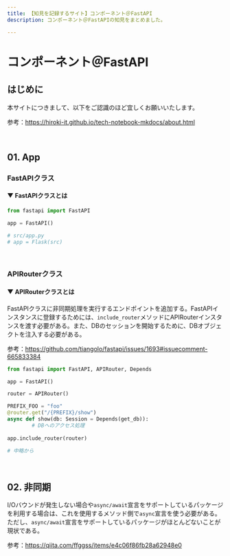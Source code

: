 ```yaml
---
title: 【知見を記録するサイト】コンポーネント＠FastAPI
description: コンポーネント＠FastAPIの知見をまとめました。

---
```


# コンポーネント＠FastAPI

## はじめに

本サイトにつきまして、以下をご認識のほど宜しくお願いいたします。

参考：https://hiroki-it.github.io/tech-notebook-mkdocs/about.html

<br>

## 01. App

### FastAPIクラス

#### ▼ FastAPIクラスとは

```python
from fastapi import FastAPI

app = FastAPI()

# src/app.py 
# app = Flask(src)
```

<br>

### APIRouterクラス

#### ▼ APIRouterクラスとは

FastAPIクラスに非同期処理を実行するエンドポイントを追加する。FastAPIインスタンスに登録するためには、```include_router```メソッドにAPIRouterインスタンスを渡す必要がある。また、DBのセッションを開始するために、DBオブジェクトを注入する必要がある。

参考：https://github.com/tiangolo/fastapi/issues/1693#issuecomment-665833384

```python
from fastapi import FastAPI, APIRouter, Depends

app = FastAPI()

router = APIRouter()

PREFIX_FOO = "foo"
@router.get("/{PREFIX}/show")
async def show(db: Session = Depends(get_db)):
        # DBへのアクセス処理
     
app.include_router(router)

# 中略から 
```

<br>

## 02. 非同期

I/Oバウンドが発生しない場合や```async/await```宣言をサポートしているパッケージを利用する場合は、これを使用するメソッド側で```async```宣言を使う必要がある。ただし、```async/await```宣言をサポートしているパッケージがほとんどないことが現状である。

参考：https://qiita.com/ffggss/items/e4c06f86fb28a62948e0